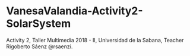 # VanesaValandia-Activity2-SolarSystem
Activity 2, Taller Multimedia 2018 - II, Universidad de la Sabana, Teacher Rigoberto Sáenz @rsaenzi.
